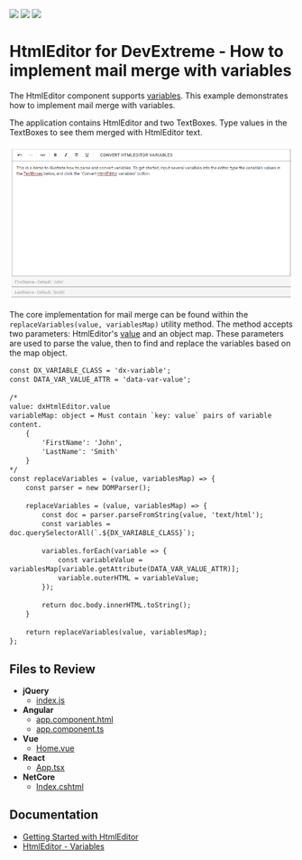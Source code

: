 <!-- default badges list -->
![](https://img.shields.io/endpoint?url=https://codecentral.devexpress.com/api/v1/VersionRange/633913710/22.2.6%2B)
[![](https://img.shields.io/badge/Open_in_DevExpress_Support_Center-FF7200?style=flat-square&logo=DevExpress&logoColor=white)](https://supportcenter.devexpress.com/ticket/details/T1162966)
[![](https://img.shields.io/badge/📖_How_to_use_DevExpress_Examples-e9f6fc?style=flat-square)](https://docs.devexpress.com/GeneralInformation/403183)
<!-- default badges end -->
# HtmlEditor for DevExtreme - How to implement mail merge with variables

The HtmlEditor component supports [variables](https://js.devexpress.com/Documentation/ApiReference/UI_Components/dxHtmlEditor/Configuration/variables/). This example demonstrates how to implement mail merge with variables.

The application contains HtmlEditor and two TextBoxes. Type values in the TextBoxes to see them merged with HtmlEditor text.

![HtmlEditor - Mail merge](/HtmlEditor%20-%20Mail%20merge.png)

The core implementation for mail merge can be found within the `replaceVariables(value, variablesMap)` utility method. The method accepts two parameters: HtmlEditor's [value](https://js.devexpress.com/Documentation/ApiReference/UI_Components/dxHtmlEditor/Configuration/#value) and an object map. These parameters are used to parse the value, then to find and replace the variables based on the map object.

```
const DX_VARIABLE_CLASS = 'dx-variable';
const DATA_VAR_VALUE_ATTR = 'data-var-value';

/*
value: dxHtmlEditor.value
variableMap: object = Must contain `key: value` pairs of variable content.
    {
        'FirstName': 'John',
        'LastName': 'Smith'
    }
*/
const replaceVariables = (value, variablesMap) => {
    const parser = new DOMParser();

    replaceVariables = (value, variablesMap) => {
        const doc = parser.parseFromString(value, 'text/html');
        const variables = doc.querySelectorAll(`.${DX_VARIABLE_CLASS}`);

        variables.forEach(variable => {
            const variableValue = variablesMap[variable.getAttribute(DATA_VAR_VALUE_ATTR)];
            variable.outerHTML = variableValue;
        });

        return doc.body.innerHTML.toString();
    }

    return replaceVariables(value, variablesMap);
};
```

## Files to Review

- **jQuery**
    - [index.js](jQuery/src/index.js)
- **Angular**
    - [app.component.html](Angular/src/app/app.component.html)
    - [app.component.ts](Angular/src/app/app.component.ts)
- **Vue**
    - [Home.vue](Vue/src/components/HomeContent.vue)
- **React**
    - [App.tsx](React/src/App.tsx)
- **NetCore**    
    - [Index.cshtml](ASP.NET%20Core/Views/Home/Index.cshtml)

## Documentation

- [Getting Started with HtmlEditor](https://js.devexpress.com/Documentation/Guide/UI_Components/HtmlEditor/Getting_Started_with_HtmlEditor/)
- [HtmlEditor - Variables](https://js.devexpress.com/Documentation/ApiReference/UI_Components/dxHtmlEditor/Configuration/variables/)

